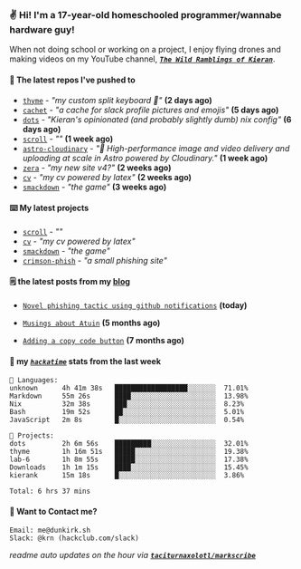 ### ✌️ Hi! I'm a 17-year-old homeschooled programmer/wannabe hardware guy!

When not doing school or working on a project, I enjoy flying drones and making videos on my YouTube channel, [**_`The Wild Ramblings of Kieran`_**](https://youtube.com/@kieran.rambles).

#### 👷 The latest repos I've pushed to

- [`thyme`](https://github.com/taciturnaxolotl/thyme) - _"my custom split keyboard 🫶"_ **(2 days ago)**
- [`cachet`](https://github.com/taciturnaxolotl/cachet) - _"a cache for slack profile pictures and emojis"_ **(5 days ago)**
- [`dots`](https://github.com/taciturnaxolotl/dots) - _"Kieran's opinionated (and probably slightly dumb) nix config"_ **(6 days ago)**
- [`scroll`](https://github.com/taciturnaxolotl/scroll) - _""_ **(1 week ago)**
- [`astro-cloudinary`](https://github.com/cloudinary-community/astro-cloudinary) - _"🚀 High-performance image and video delivery and uploading at scale in Astro powered by Cloudinary."_ **(1 week ago)**
- [`zera`](https://github.com/taciturnaxolotl/zera) - _"my new site v4?"_ **(2 weeks ago)**
- [`cv`](https://github.com/taciturnaxolotl/cv) - _"my cv powered by latex"_ **(2 weeks ago)**
- [`smackdown`](https://github.com/taciturnaxolotl/smackdown) - _"the game"_ **(3 weeks ago)**

#### ⌨️ My latest projects

- [`scroll`](https://github.com/taciturnaxolotl/scroll) - _""_
- [`cv`](https://github.com/taciturnaxolotl/cv) - _"my cv powered by latex"_
- [`smackdown`](https://github.com/taciturnaxolotl/smackdown) - _"the game"_
- [`crimson-phish`](https://github.com/taciturnaxolotl/crimson-phish) - _"a small phishing site"_

#### 🗒️ the latest posts from my [blog](https://dunkirk.sh)

- [`Novel phishing tactic using github notifications`](https://dunkirk.sh/blog/github-phishing/) **(today)**

- [`Musings about Atuin`](https://dunkirk.sh/blog/atuin/) **(5 months ago)**

- [`Adding a copy code button`](https://dunkirk.sh/blog/adding-a-copy-button/) **(7 months ago)**



#### 📡 my [_`hackatime`_](https://waka.hackclub.com) stats from the last week

```text
💾 Languages:
unknown      4h 41m 38s   ██████████████████░░░░░░░  71.01%
Markdown     55m 26s      ████░░░░░░░░░░░░░░░░░░░░░  13.98%
Nix          32m 38s      ███░░░░░░░░░░░░░░░░░░░░░░  8.23%
Bash         19m 52s      ██░░░░░░░░░░░░░░░░░░░░░░░  5.01%
JavaScript   2m 8s        █░░░░░░░░░░░░░░░░░░░░░░░░  0.54%

💼 Projects:
dots         2h 6m 56s    █████████░░░░░░░░░░░░░░░░  32.01%
thyme        1h 16m 51s   █████░░░░░░░░░░░░░░░░░░░░  19.38%
lab-6        1h 8m 55s    █████░░░░░░░░░░░░░░░░░░░░  17.38%
Downloads    1h 1m 15s    ████░░░░░░░░░░░░░░░░░░░░░  15.45%
kierank      15m 18s      █░░░░░░░░░░░░░░░░░░░░░░░░  3.86%

Total: 6 hrs 37 mins
```

#### 📮 Want to Contact me?

```text
Email: me@dunkirk.sh
Slack: @krn (hackclub.com/slack)
```

_readme auto updates on the hour via [**`taciturnaxolotl/markscribe`**](https://github.com/taciturnaxolotl/markscribe)_
